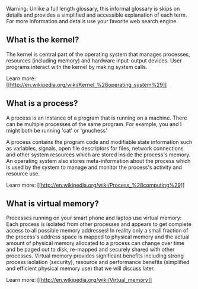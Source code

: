 Warning: Unlike a full length glossary, this informal glossary is skips on details and provides a simplified and accessible explanation of each term. For more information and details use your favorite web search engine.

## What is the kernel?
The kernel is central part of the operating system that manages processes, resources (including memory) and hardware input-output devices. User programs interact with the kernel by making system calls.

Learn more:
[[http://en.wikipedia.org/wiki/Kernel_%28operating_system%29]]

## What is a process?

A process is an instance of a program that is running on a machine. There can be multiple processes of the same program. For example, you and I might both be running 'cat' or 'gnuchess'

A process contains the program code and modifiable state information such as variables, signals, open file descriptors for files, network connections and other system resources which are stored inside the process's memory. An operating system also stores meta-information about the process which is used by the system to manage and monitor the process's activity and resource use.

Learn more:
[[http://en.wikipedia.org/wiki/Process_%28computing%29]]

## What is virtual memory?
Processes running on your smart phone and laptop use virtual memory: Each process is isolated from other processes and appears to get complete access to all possible memory addresses! In reality only a small fraction of the process's address space is mapped to physical memory and the actual amount of physical memory allocated to a process can change over time and be paged out to disk, re-mapped and securely shared with other processes. Virtual memory provides significant benefits including strong process isolation (security), resource and performance benefits (simplified and efficient physical memory use) that we will discuss later. 

Learn more:
[[http://en.wikipedia.org/wiki/Virtual_memory]]
